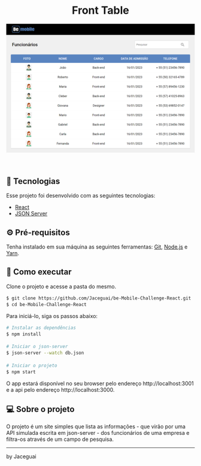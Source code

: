 <h1 align="center">Front Table</h1>

<p align="center">
    <img alt="Front Table" src=".github/front-table.png" />
</p>

<br>

## 🧪 Tecnologias

Esse projeto foi desenvolvido com as seguintes tecnologias:

- [React](https://pt-br.reactjs.org/)
- [JSON Server](https://github.com/typicode/json-server)

## ⚙️ Pré-requisitos
Tenha instalado em sua máquina as seguintes ferramentas:
[Git](https://git-scm.com), [Node.js](https://nodejs.org/en/) e [Yarn](https://yarnpkg.com/).

## 🚀 Como executar

Clone o projeto e acesse a pasta do mesmo.

```bash
$ git clone https://github.com/Jaceguai/be-Mobile-Challenge-React.git
$ cd be-Mobile-Challenge-React

```

Para iniciá-lo, siga os passos abaixo:

```bash
# Instalar as dependências
$ npm install

# Iniciar o json-server
$ json-server --watch db.json

# Iniciar o projeto
$ npm start
```

O app estará disponível no seu browser pelo endereço http://localhost:3001 e a api pelo endereço http://localhost:3000.

## 💻 Sobre o projeto

O projeto é um site simples que lista as informações - que virão por uma API simulada escrita em json-server - dos funcionários de uma empresa e filtra-os através de um campo de pesquisa.

---

by Jaceguai 
